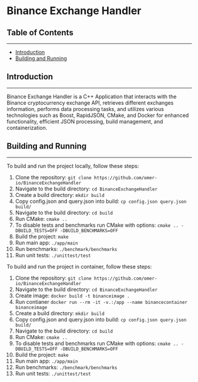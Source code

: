 # Binance Exchange Handler 

## Table of Contents
-----------------

* [Introduction](#introduction)
* [Building and Running](#building-and-running)

## Introduction
---------------

Binance Exchange Handler is a C++ Application that interacts with the Binance cryptocurrency exchange API, retrieves different exchanges information, performs data processing tasks, and utilizes various technologies such as Boost, RapidJSON, CMake, and Docker for enhanced functionality, efficient JSON processing, build management, and containerization.

## Building and Running
---------------------

To build and run the project locally, follow these steps:

1. Clone the repository: `git clone https://github.com/omer-io/BinanceExchangeHandler`
2. Navigate to the build directory: `cd BinanceExchangeHandler`
3. Create a build directory: `mkdir build`
4. Copy config.json and query.json into build: `cp config.json query.json build/`
5. Navigate to the build directory: `cd build`
6. Run CMake: `cmake ..`
7. To disable tests and benchmarks run CMake with options: `cmake .. -DBUILD_TESTS=OFF -DBUILD_BENCHMARKS=OFF`
8. Build the project: `make`
9. Run main app: `./app/main`
10. Run benchmarks: `./benchmark/benchmarks`
11. Run unit tests: `./unittest/test`


To build and run the project in container, follow these steps:

1. Clone the repository: `git clone https://github.com/omer-io/BinanceExchangeHandler`
2. Navigate to the build directory: `cd BinanceExchangeHandler`
3. Create image: `docker build -t binanceimage .`
4. Run contianer `docker run --rm -it -v.:/app --name binancecontainer binanceimage`
5. Create a build directory: `mkdir build`
6. Copy config.json and query.json into build: `cp config.json query.json build/`
7. Navigate to the build directory: `cd build`
8. Run CMake: `cmake ..`
9. To disable tests and benchmarks run CMake with options: `cmake .. -DBUILD_TESTS=OFF -DBUILD_BENCHMARKS=OFF`
10. Build the project: `make`
11. Run main app: `./app/main`
12. Run benchmarks: `./benchmark/benchmarks`
13. Run unit tests: `./unittest/test`
